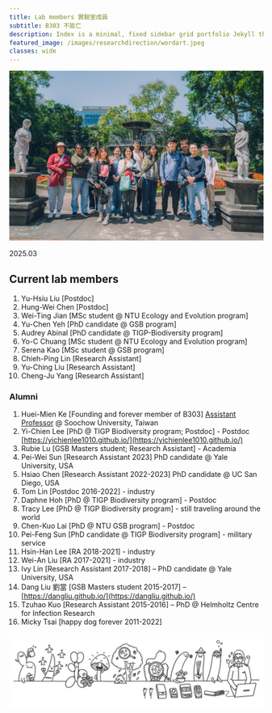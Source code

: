 ```yaml
---
title: Lab members 實驗室成員
subtitle: B303 不能亡
description: Index is a minimal, fixed sidebar grid portfolio Jekyll theme.
featured_image: /images/researchdirection/wordart.jpeg 
classes: wide 
---
```



![](/images/20250321-DSC05889.jpg)


2025.03


## Current lab members 

1. Yu-Hsiu Liu \[Postdoc\]
2. Hung-Wei Chen \[Postdoc\] 
3. Wei-Ting Jian \[MSc student @ NTU Ecology and Evolution program\]
4. Yu-Chen Yeh \[PhD candidate @ GSB program\]
5. Audrey Abinal \[PhD candidate @ TIGP-Biodiversity program\]
6. Yo-C Chuang \[MSc student @ NTU Ecology and Evolution program\]
7. Serena Kao \[MSc student @ GSB program\]
8. Chieh-Ping Lin \[Research Assistant\]
9. Yu-Ching Liu \[Research Assistant\]
10. Cheng-Ju Yang \[Research Assistant\]

### Alumni

1. Huei-Mien Ke \[Founding and forever member of B303] [Assistant Professor](https://microbiology.scu.edu.tw/member/7) @ Soochow University, Taiwan
2. Yi-Chien Lee \[PhD @ TIGP Biodiversity program; Postdoc\] - Postdoc [https://yichienlee1010.github.io/](https://yichienlee1010.github.io/)
3. Rubie Lu \[GSB Masters student; Research Assistant\] - Academia
4. Pei-Wei Sun \[Research Assistant 2023\] PhD candidate @ Yale University, USA
5. Hsiao Chen \[Research Assistant 2022-2023\] PhD candidate @ UC San Diego, USA
6. Tom Lin \[Postdoc 2016-2022] - industry
7. Daphne Hoh \[PhD @ TIGP Biodiversity program\] - Postdoc
8. Tracy Lee \[PhD @ TIGP Biodiversity program] - still traveling around the world
9. Chen-Kuo Lai \[PhD @ NTU GSB program\] - Postdoc
10. Pei-Feng Sun \[PhD candidate @ TIGP Biodiversity program\] - military service
11. Hsin-Han Lee \[RA 2018-2021] - industry
12. Wei-An Liu \[RA 2017-2021] - industry
13. Ivy Lin \[Research Assistant 2017-2018\] – PhD candidate @ Yale University, USA
14. Dang Liu 劉當 \[GSB Masters student 2015-2017\] – [https://dangliu.github.io/](https://dangliu.github.io/)
15. Tzuhao Kuo \[Research Assistant 2015-2016\] – PhD @ Helmholtz Centre for Infection Research
16. Micky Tsai \[happy dog forever 2011-2022\]





![](/images/lab_banner.jpg)





